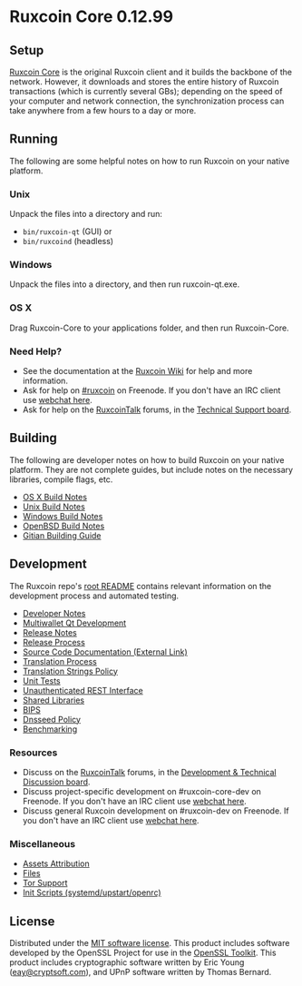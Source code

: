 Ruxcoin Core 0.12.99
=====================

Setup
---------------------
[Ruxcoin Core](http://ruxcoin.org/en/download) is the original Ruxcoin client and it builds the backbone of the network. However, it downloads and stores the entire history of Ruxcoin transactions (which is currently several GBs); depending on the speed of your computer and network connection, the synchronization process can take anywhere from a few hours to a day or more.

Running
---------------------
The following are some helpful notes on how to run Ruxcoin on your native platform.

### Unix

Unpack the files into a directory and run:

- `bin/ruxcoin-qt` (GUI) or
- `bin/ruxcoind` (headless)

### Windows

Unpack the files into a directory, and then run ruxcoin-qt.exe.

### OS X

Drag Ruxcoin-Core to your applications folder, and then run Ruxcoin-Core.

### Need Help?

* See the documentation at the [Ruxcoin Wiki](https://en.ruxcoin.it/wiki/Main_Page)
for help and more information.
* Ask for help on [#ruxcoin](http://webchat.freenode.net?channels=ruxcoin) on Freenode. If you don't have an IRC client use [webchat here](http://webchat.freenode.net?channels=ruxcoin).
* Ask for help on the [RuxcoinTalk](https://ruxcointalk.org/) forums, in the [Technical Support board](https://ruxcointalk.org/index.php?board=4.0).

Building
---------------------
The following are developer notes on how to build Ruxcoin on your native platform. They are not complete guides, but include notes on the necessary libraries, compile flags, etc.

- [OS X Build Notes](build-osx.md)
- [Unix Build Notes](build-unix.md)
- [Windows Build Notes](build-windows.md)
- [OpenBSD Build Notes](build-openbsd.md)
- [Gitian Building Guide](gitian-building.md)

Development
---------------------
The Ruxcoin repo's [root README](/README.md) contains relevant information on the development process and automated testing.

- [Developer Notes](developer-notes.md)
- [Multiwallet Qt Development](multiwallet-qt.md)
- [Release Notes](release-notes.md)
- [Release Process](release-process.md)
- [Source Code Documentation (External Link)](https://dev.visucore.com/ruxcoin/doxygen/)
- [Translation Process](translation_process.md)
- [Translation Strings Policy](translation_strings_policy.md)
- [Unit Tests](unit-tests.md)
- [Unauthenticated REST Interface](REST-interface.md)
- [Shared Libraries](shared-libraries.md)
- [BIPS](bips.md)
- [Dnsseed Policy](dnsseed-policy.md)
- [Benchmarking](benchmarking.md)

### Resources
* Discuss on the [RuxcoinTalk](https://ruxcointalk.org/) forums, in the [Development & Technical Discussion board](https://ruxcointalk.org/index.php?board=6.0).
* Discuss project-specific development on #ruxcoin-core-dev on Freenode. If you don't have an IRC client use [webchat here](http://webchat.freenode.net/?channels=ruxcoin-core-dev).
* Discuss general Ruxcoin development on #ruxcoin-dev on Freenode. If you don't have an IRC client use [webchat here](http://webchat.freenode.net/?channels=ruxcoin-dev).

### Miscellaneous
- [Assets Attribution](assets-attribution.md)
- [Files](files.md)
- [Tor Support](tor.md)
- [Init Scripts (systemd/upstart/openrc)](init.md)

License
---------------------
Distributed under the [MIT software license](http://www.opensource.org/licenses/mit-license.php).
This product includes software developed by the OpenSSL Project for use in the [OpenSSL Toolkit](https://www.openssl.org/). This product includes
cryptographic software written by Eric Young ([eay@cryptsoft.com](mailto:eay@cryptsoft.com)), and UPnP software written by Thomas Bernard.
